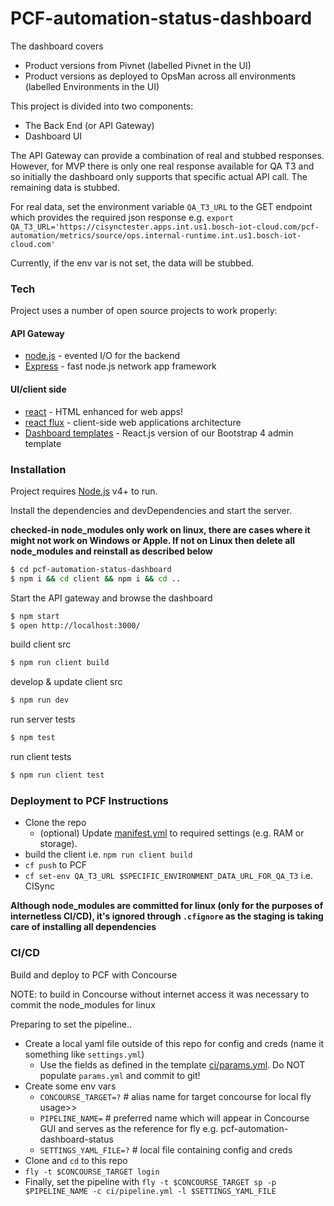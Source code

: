 # PCF-automation-status-dashboard

The dashboard covers
- Product versions from Pivnet (labelled Pivnet in the UI)
- Product versions as deployed to OpsMan across all environments (labelled Environments in the UI)

This project is divided into two components:
 - The Back End (or API Gateway)
 - Dashboard UI

The API Gateway can provide a combination of real and stubbed responses. However, for MVP there is only one real response available for QA T3 and so initially the dashboard only supports that specific actual API call. The remaining data is stubbed.

For real data, set the environment variable `QA_T3_URL` to the GET endpoint which provides the required json response e.g. `export QA_T3_URL='https://cisynctester.apps.int.us1.bosch-iot-cloud.com/pcf-automation/metrics/source/ops.internal-runtime.int.us1.bosch-iot-cloud.com'`

Currently, if the env var is not set, the data will be stubbed.

### Tech
Project uses a number of open source projects to work properly:
#### API Gateway
* [node.js](https://nodejs.org/en/) - evented I/O for the backend
* [Express](https://expressjs.com/) - fast node.js network app framework

#### UI/client side
* [react](https://facebook.github.io/react/) - HTML enhanced for web apps!
* [react flux](https://facebook.github.io/flux/docs/overview.html) - client-side web applications architecture
* [Dashboard templates](https://github.com/mrholek/CoreUI-React) - React.js version of our Bootstrap 4 admin template

### Installation

Project requires [Node.js](https://nodejs.org/) v4+ to run.

Install the dependencies and devDependencies and start the server.

**checked-in node_modules only work on linux, there are cases where it might not work on Windows or Apple. If not on Linux then delete all node_modules and reinstall as described below**

```sh
$ cd pcf-automation-status-dashboard
$ npm i && cd client && npm i && cd ..
```

Start the API gateway and browse the dashboard
```sh
$ npm start
$ open http://localhost:3000/
```

build client src
```sh
$ npm run client build
```

develop & update client src
```sh
$ npm run dev
```

run server tests
```sh
$ npm test
```

run client tests
```sh
$ npm run client test
```

### Deployment to PCF Instructions

* Clone the repo
  * (optional) Update [manifest.yml](manifest.yml) to required settings (e.g. RAM or storage).
* build the client i.e. `npm run client build`
* `cf push` to PCF
* `cf set-env QA_T3_URL $SPECIFIC_ENVIRONMENT_DATA_URL_FOR_QA_T3` i.e. CISync

**Although node_modules are committed for linux (only for the purposes of internetless CI/CD), it's ignored through `.cfignore` as the staging is taking care of installing all dependencies**

### CI/CD

Build and deploy to PCF with Concourse

NOTE: to build in Concourse without internet access it was necessary to commit the node_modules for linux

Preparing to set the pipeline..
* Create a local yaml file outside of this repo for config and creds (name it something like `settings.yml`)
  * Use the fields as defined in the template [ci/params.yml](ci/params.yml). Do NOT populate `params.yml` and commit to git!
* Create some env vars
  * `CONCOURSE_TARGET=?` # alias name for target concourse for local fly usage>>
  * `PIPELINE_NAME=` # preferred name which will appear in Concourse GUI and serves as the reference for fly e.g. pcf-automation-dashboard-status
  * `SETTINGS_YAML_FILE=?` # local file containing config and creds
* Clone and `cd` to this repo
* `fly -t $CONCOURSE_TARGET login`
* Finally, set the pipeline with `fly -t $CONCOURSE_TARGET sp -p $PIPELINE_NAME -c ci/pipeline.yml -l $SETTINGS_YAML_FILE`
